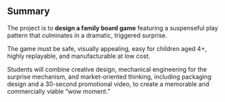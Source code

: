 ## Summary

The project is to **design a family board game** featuring a suspenseful play pattern that culminates in a dramatic, triggered surprise. 

The game must be safe, visually appealing, easy for children aged 4+, highly replayable, and manufacturable at low cost.

Students will combine creative design, mechanical engineering for the surprise mechanism, and market-oriented thinking, including packaging design and a 30-second promotional video, to create a memorable and commercially viable “wow moment.”
